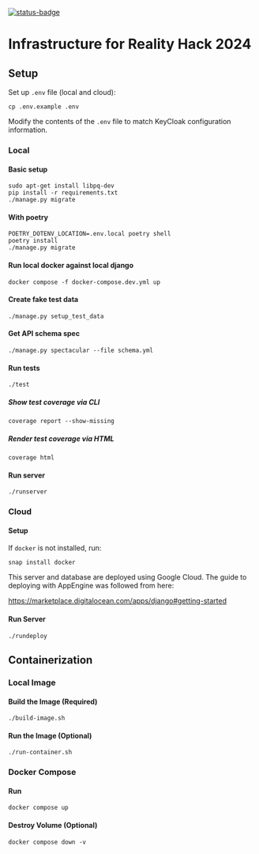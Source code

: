 [![status-badge](https://ci.codeberg.org/api/badges/12758/status.svg)](https://ci.codeberg.org/repos/12758)

# Infrastructure for Reality Hack 2024

## Setup

Set up `.env` file (local and cloud):

```shell
cp .env.example .env
```

Modify the contents of the `.env` file to match KeyCloak configuration information.

### Local

#### Basic setup

```shell
sudo apt-get install libpq-dev
pip install -r requirements.txt
./manage.py migrate
```

#### With poetry
```shell
POETRY_DOTENV_LOCATION=.env.local poetry shell
poetry install
./manage.py migrate
```

#### Run local docker against local django
`docker compose -f docker-compose.dev.yml up`


#### Create fake test data

```shell
./manage.py setup_test_data
```

#### Get API schema spec

```shell
./manage.py spectacular --file schema.yml
```

#### Run tests

```shell
./test
```

##### Show test coverage via CLI

```shell
coverage report --show-missing
```

##### Render test coverage via HTML

```shell
coverage html
```

#### Run server

```shell
./runserver
```

### Cloud


#### Setup

If `docker` is not installed, run:

```shell
snap install docker
```

This server and database are deployed using Google Cloud. The guide to deploying with AppEngine was followed from here:
 
<https://marketplace.digitalocean.com/apps/django#getting-started>

#### Run Server

```shell
./rundeploy
```

## Containerization

### Local Image

#### Build the Image (Required)

```shell
./build-image.sh
```

#### Run the Image (Optional)

```shell
./run-container.sh
```

### Docker Compose

#### Run

```shell
docker compose up
```

#### Destroy Volume (Optional)

```shell
docker compose down -v
```
